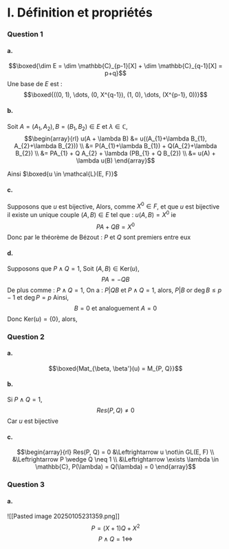 # I. Définition et propriétés
### Question 1
#### a.
$$\boxed{\dim E = \dim \mathbb{C}_{p-1}[X] + \dim \mathbb{C}_{q-1}[X] = p+q}$$
Une base de $E$ est : 
$$\boxed{((0, 1), \dots, (0, X^{q-1}), (1, 0), \dots, (X^{p-1}, 0))}$$

#### b.
Soit $A=(A_{1}, A_{2}), B = (B_{1}, B_{2})\in E$ et $\lambda \in \mathbb{C}$,  
$$\begin{array}{rl}
u(A + \lambda B) &= u((A_{1}+\lambda B_{1}, A_{2}+\lambda B_{2}))  \\
&= P(A_{1}+\lambda B_{1}) + Q(A_{2}+\lambda B_{2}) \\
&= PA_{1} + Q A_{2} + \lambda (PB_{1} + Q B_{2}) \\
&= u(A) + \lambda u(B)
\end{array}$$

Ainsi $\boxed{u \in \mathcal{L}(E, F)}$

#### c.
Supposons que $u$ est bijective, 
Alors, comme $X^{0} \in F$, et que $u$ est bijective il existe un unique couple $(A,B) \in E$ tel que : $u(A,B) = X^{0}$
ie 
$$PA + QB=X^{0}$$
Donc par le théorème de Bézout :
$P$ et $Q$ sont premiers entre eux

#### d.
Supposons que $P\wedge Q = 1$, 
Soit $(A, B) \in \mathrm{Ker}(u)$,
$$PA  =- QB$$
De plus comme : $P \wedge Q = 1$, 
On a : $P | QB$ et $P\wedge Q = 1$, alors, $P | B$ or $\deg B \leq p-1$ et $\deg  P = p$
Ainsi, 
$$B= 0 \text{ et analoguement } A =0 $$
Donc $\mathrm{Ker}(u) = \{ 0 \}$, alors, 


### Question 2
#### a.
$$\boxed{Mat_{\beta, \beta'}(u) = M_{P, Q}}$$

#### b.
Si $P \wedge Q = 1$, 
$$Res(P, Q) \neq 0$$
Car $u$ est bijective

#### c.
$$\begin{array}{rl}
Res(P, Q) = 0 &\Leftrightarrow u \not\in GL(E, F)  \\
&\Leftrightarrow P \wedge Q \neq 1  \\
&\Leftrightarrow \exists \lambda \in \mathbb{C}, P(\lambda) = Q(\lambda) = 0
\end{array}$$

### Question 3
#### a.
![[Pasted image 20250105231359.png]]
$$P = (X+1)Q + X^{2} $$
$$P\wedge Q = 1 \Leftrightarrow $$
